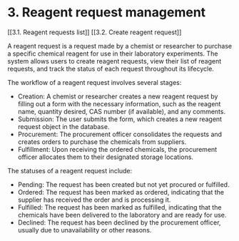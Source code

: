 # 3. Reagent request management
[[3.1. Reagent requests list]]
[[3.2. Create reagent request]]

A reagent request is a request made by a chemist or researcher to purchase a specific chemical reagent for use in their laboratory experiments. The system allows users to create reagent requests, view their list of reagent requests, and track the status of each request throughout its lifecycle.

The workflow of a reagent request involves several stages:

* Creation: A chemist or researcher creates a new reagent request by filling out a form with the necessary information, such as the reagent name, quantity desired, CAS number (if available), and any comments.
* Submission: The user submits the form, which creates a new reagent request object in the database.
* Procurement: The procurement officer consolidates the requests and creates orders to purchase the chemicals from suppliers.
* Fulfillment: Upon receiving the ordered chemicals, the procurement officer allocates them to their designated storage locations.

The statuses of a reagent request include:

* Pending: The request has been created but not yet procured or fulfilled.
* Ordered: The request has been marked as ordered, indicating that the supplier has received the order and is processing it.
* Fulfilled: The request has been marked as fulfilled, indicating that the chemicals have been delivered to the laboratory and are ready for use.
* Declined: The request has been declined by the procurement officer, usually due to unavailability or other reasons.